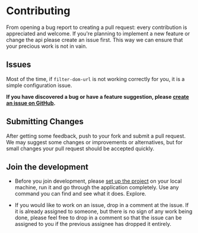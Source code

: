 # Contributing

From opening a bug report to creating a pull request: every contribution is
appreciated and welcome. If you're planning to implement a new feature or change
the api please create an issue first. This way we can ensure that your precious
work is not in vain.

## Issues

Most of the time, if `filter-dom-url` is not working correctly for you, it is a simple configuration issue.

**If you have discovered a bug or have a feature suggestion,
please [create an issue on GitHub](https://github.com/Kassaila/filter-dom-url/issues/new).**

## Submitting Changes

After getting some feedback, push to your fork and submit a pull request. We
may suggest some changes or improvements or alternatives, but for small changes
your pull request should be accepted quickly.

## Join the development

- Before you join development, please [set up the project](_SETUP.md) on your local machine, run it and go through the application completely.
Use any command you can find and see what it does. Explore.

- If you would like to work on an issue, drop in a comment at the issue.
If it is already assigned to someone, but there is no sign of any work being done,
please feel free to drop in a comment so that the issue can be assigned to you if the previous assignee has dropped it entirely.
